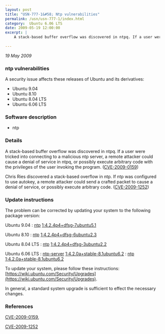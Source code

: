 ```yaml
---
layout: post
title: "USN-777-1&#58; Ntp vulnerabilities"
permalink: /usn/usn-777-1/index.html
category:  Ubuntu 6.06 LTS
date: 2009-05-19 12:00:00
excerpt: |
    A stack-based buffer overflow was discovered in ntpq. If a user were tricked into connecting to a malicious ntp server, a remote attacker could cause a denial of service in ntpq, or possibly execute arbitrary code with the privileges of the user invoking the program. ([CVE-2009-0159](http://people.ubuntu.com/~ubuntu-security/cve/CVE-2009-0159))
    
--- 
```

 
 

*19 May 2009*

### ntp vulnerabilities

A security issue affects these releases of Ubuntu and its derivatives:

* Ubuntu 9.04
* Ubuntu 8.10
* Ubuntu 8.04 LTS
* Ubuntu 6.06 LTS

### Software description

* ntp 

### Details

A stack-based buffer overflow was discovered in ntpq. If a user were tricked into connecting to a malicious ntp server, a remote attacker could cause a denial of service in ntpq, or possibly execute arbitrary code with the privileges of the user invoking the program. ([CVE-2009-0159](http://people.ubuntu.com/~ubuntu-security/cve/CVE-2009-0159))

Chris Ries discovered a stack-based overflow in ntp. If ntp was configured to use autokey, a remote attacker could send a crafted packet to cause a denial of service, or possibly execute arbitrary code. ([CVE-2009-1252](http://people.ubuntu.com/~ubuntu-security/cve/CVE-2009-1252)) 

### Update instructions

The problem can be corrected by updating your system to the following package version:

Ubuntu 9.04
 : [ntp](https://launchpad.net/ubuntu/+source/ntp) <span> [1:4.2.4p4+dfsg-7ubuntu5.1](https://launchpad.net/ubuntu/+source/ntp/1:4.2.4p4+dfsg-7ubuntu5.1) </span> 

Ubuntu 8.10
 : [ntp](https://launchpad.net/ubuntu/+source/ntp) <span> [1:4.2.4p4+dfsg-6ubuntu2.3](https://launchpad.net/ubuntu/+source/ntp/1:4.2.4p4+dfsg-6ubuntu2.3) </span> 

Ubuntu 8.04 LTS
 : [ntp](https://launchpad.net/ubuntu/+source/ntp) <span> [1:4.2.4p4+dfsg-3ubuntu2.2](https://launchpad.net/ubuntu/+source/ntp/1:4.2.4p4+dfsg-3ubuntu2.2) </span> 

Ubuntu 6.06 LTS
 : [ntp-server](https://launchpad.net/ubuntu/+source/ntp) <span> [1:4.2.0a+stable-8.1ubuntu6.2](https://launchpad.net/ubuntu/+source/ntp/1:4.2.0a+stable-8.1ubuntu6.2) </span> 
 : [ntp](https://launchpad.net/ubuntu/+source/ntp) <span> [1:4.2.0a+stable-8.1ubuntu6.2](https://launchpad.net/ubuntu/+source/ntp/1:4.2.0a+stable-8.1ubuntu6.2) </span> 

To update your system, please follow these instructions: [https://wiki.ubuntu.com/Security/Upgrades](https://wiki.ubuntu.com/Security/Upgrades).

In general, a standard system upgrade is sufficient to effect the necessary changes. 

### References

 
 [CVE-2009-0159](http://people.ubuntu.com/~ubuntu-security/cve/CVE-2009-0159), 

 [CVE-2009-1252](http://people.ubuntu.com/~ubuntu-security/cve/CVE-2009-1252)
 

